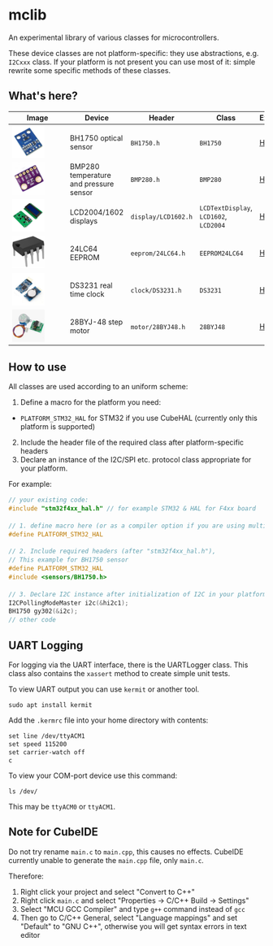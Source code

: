 # mclib

An experimental library of various classes for microcontrollers.

These device classes are not platform-specific: they use abstractions, e.g. `I2Cxxx` class.
If your platform is not present you can use most of it: simple rewrite some specific methods of these classes.

## What's here?

| <div style="width:100px">&nbsp;&nbsp;&nbsp;Image&nbsp;&nbsp;&nbsp;</div> |Device|Header|Class|Example|
|-------|------|------|-----|-------|
| <img src="https://github.com/edarichev/mclib/blob/master/images/bh1750.png" alt="BH1750 optical sensor" width="64" height="64" /> | BH1750 optical sensor | `BH1750.h` | `BH1750` |<a href="https://github.com/edarichev/mclib/tree/master/examples/STM32_HAL/STM32F411RET6_BH1750">HAL</a>|
| <img src="https://github.com/edarichev/mclib/blob/master/images/bmp280.png" alt="BMP280 temperature and pressure sensor" width="64" height="64" /> | BMP280 temperature and pressure sensor | `BMP280.h` | `BMP280` |<a href="https://github.com/edarichev/mclib/tree/master/examples/STM32_HAL/STM32F411RET6_BMP280">HAL I2C</a>|
| <img src="https://github.com/edarichev/mclib/blob/master/images/lcd2004.png" alt="LCD2004 display" width="64" height="64" /> | LCD2004/1602 displays | `display/LCD1602.h` | `LCDTextDisplay`, `LCD1602`, `LCD2004` |<a href="https://github.com/edarichev/mclib/tree/master/examples/STM32_HAL/STM32F411RET6_LCD2004_I2C">HAL I2C</a>|
| <img src="https://github.com/edarichev/mclib/blob/master/images/24lc64.png" alt="24LC64" width="64" height="64" /> | 24LC64 EEPROM | `eeprom/24LC64.h` | `EEPROM24LC64` |<a href="https://github.com/edarichev/mclib/tree/master/examples/STM32_HAL/STM32F411RET6_24LC64">HAL</a>|
| <img src="https://github.com/edarichev/mclib/blob/master/images/DS3231.png" alt="DS3231" width="64" height="64" /> | DS3231 real time clock | `clock/DS3231.h` | `DS3231` | <a href="https://github.com/edarichev/mclib/tree/master/examples/STM32_HAL/STM32F411RET6_DS3231">HAL</a>|
| <img src="https://github.com/edarichev/mclib/blob/master/images/28BYJ-48.png" alt="28BYJ-48 step motor" width="64" height="64" /> | 28BYJ-48 step motor | `motor/28BYJ48.h` | `28BYJ48` | <a href="https://github.com/edarichev/mclib/tree/master/examples/STM32_HAL/STM32F411RET6_28BYJ48">HAL</a>|


## How to use

All classes are used according to an uniform scheme:
1. Define a macro for the platform you need:
* `PLATFORM_STM32_HAL` for STM32 if you use CubeHAL (currently only this platform is supported)
2. Include the header file of the required class after platform-specific headers
3. Declare an instance of the I2C/SPI etc. protocol class appropriate for your platform.

For example:

```C++
// your existing code:
#include "stm32f4xx_hal.h" // for example STM32 & HAL for F4xx board

// 1. define macro here (or as a compiler option if you are using multiple source files):
#define PLATFORM_STM32_HAL

// 2. Include required headers (after "stm32f4xx_hal.h"), 
// This example for BH1750 sensor
#define PLATFORM_STM32_HAL
#include <sensors/BH1750.h>

// 3. Declare I2C instance after initialization of I2C in your platform
I2CPollingModeMaster i2c(&hi2c1);
BH1750 gy302(&i2c);
// other code
```

## UART Logging

For logging via the UART interface, there is the UARTLogger class. 
This class also contains the `xassert` method to create simple unit tests.

To view UART output you can use `kermit` or another tool.
```
sudo apt install kermit
```

Add the `.kermrc` file into your home directory with contents:
```
set line /dev/ttyACM1
set speed 115200
set carrier-watch off
c
```

To view your COM-port device use this command:
```
ls /dev/
```
This may be `ttyACM0` or `ttyACM1`.

## Note for CubeIDE

Do not try rename `main.c` to `main.cpp`, this causes no effects.
CubeIDE currently unable to generate the `main.cpp` file, only `main.c`.

Therefore:

1. Right click your project and select "Convert to C++"
2. Right click `main.c` and select "Properties -> C/C++ Build -> Settings"
3. Select "MCU GCC Compiler" and type `g++` command instead of `gcc`
4. Then go to C/C++ General, select "Language mappings" and set "Default" to "GNU C++", otherwise you will get syntax errors in text editor

